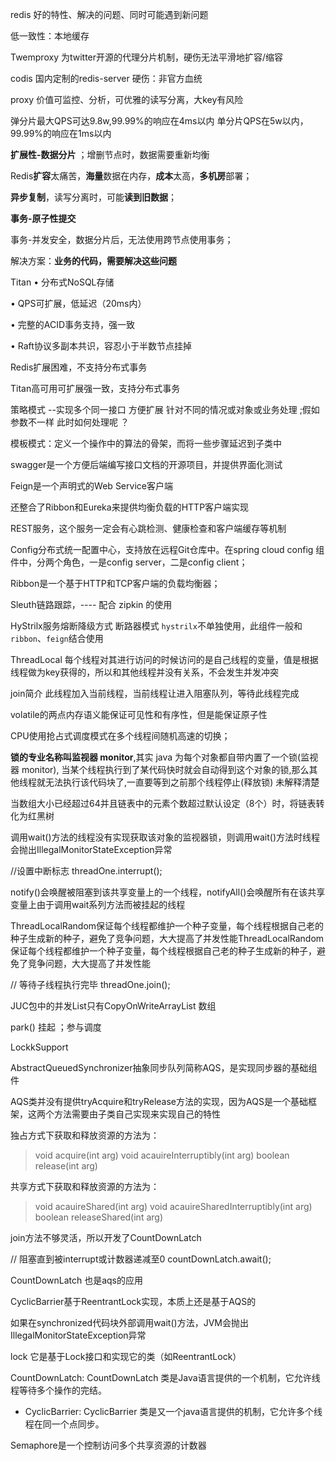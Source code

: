 redis   好的特性、解决的问题、同时可能遇到新问题

低⼀致性：本地缓存

Twemproxy 为twitter开源的代理分片机制，硬伤无法平滑地扩容/缩容

codis 国内定制的redis-server 硬伤：非官方血统

proxy 价值可监控、分析，可优雅的读写分离，大key有风险

弹分片最大QPS可达9.8w,99.99%的响应在4ms以内
单分片QPS在5w以内，99.99%的响应在1ms以内


**扩展性-数据分⽚** ；增删节点时，数据需要重新均衡

Redis**扩容**太痛苦，**海量**数据在内存，**成本**太⾼，**多机房**部署；

**异步复制**，读写分离时，可能**读到旧数据**；

**事务-原⼦性提交**

事务-并发安全，数据分⽚后，⽆法使⽤跨节点使⽤事务；

解决方案：**业务的代码，需要解决这些问题**

Titan 
• 分布式NoSQL存储

• QPS可扩展，低延迟（20ms内）

• 完整的ACID事务⽀持，强⼀致

• Raft协议多副本共识，容忍⼩于半数节点挂掉

Redis扩展困难，不⽀持分布式事务

Titan⾼可⽤可扩展强⼀致，⽀持分布式事务



策略模式 --实现多个同一接口 方便扩展 针对不同的情况或对象或业务处理 ;假如参数不一样 此时如何处理呢 ？

模板模式：定义一个操作中的算法的骨架，而将一些步骤延迟到子类中

swagger是一个方便后端编写接口文档的开源项目，并提供界面化测试

Feign是一个声明式的Web Service客户端

还整合了Ribbon和Eureka来提供均衡负载的HTTP客户端实现

REST服务，这个服务一定会有心跳检测、健康检查和客户端缓存等机制

Config分布式统一配置中心，支持放在远程Git仓库中。在spring cloud config 组件中，分两个角色，一是config server，二是config client；

Ribbon是一个基于HTTP和TCP客户端的负载均衡器；

Sleuth链路跟踪，---- 配合 zipkin 的使用

HyStrilx服务熔断降级方式 断路器模式 `hystrilx`不单独使用，此组件一般和`ribbon`、`feign`结合使用

ThreadLocal  每个线程对其进行访问的时候访问的是自己线程的变量，值是根据线程做为key获得的，所以和其他线程并没有关系，不会发生并发冲突

join简介
此线程加入当前线程，当前线程让进入阻塞队列，等待此线程完成

volatile的两点内存语义能保证可见性和有序性，但是能保证原子性

CPU使用抢占式调度模式在多个线程间随机高速的切换；

**锁的专业名称叫监视器 monitor**,其实 java 为每个对象都自带内置了一个锁(监视器 monitor),
当某个线程执行到了某代码快时就会自动得到这个对象的锁,那么其他线程就无法执行该代码块了,一直要等到之前那个线程停止(释放锁)   未解释清楚

当数组大小已经超过64并且链表中的元素个数超过默认设定（8个）时，将链表转化为红黑树

调用wait()方法的线程没有实现获取该对象的监视器锁，则调用wait()方法时线程会抛出IllegalMonitorStateException异常

//设置中断标志
      threadOne.interrupt();


notify()会唤醒被阻塞到该共享变量上的一个线程，notifyAll()会唤醒所有在该共享变量上由于调用wait系列方法而被挂起的线程

ThreadLocalRandom保证每个线程都维护一个种子变量，每个线程根据自己老的种子生成新的种子，避免了竞争问题，大大提高了并发性能ThreadLocalRandom保证每个线程都维护一个种子变量，每个线程根据自己老的种子生成新的种子，避免了竞争问题，大大提高了并发性能

// 等待子线程执行完毕
        threadOne.join();

JUC包中的并发List只有CopyOnWriteArrayList  数组

park() 挂起  ；参与调度

LockkSupport

AbstractQueuedSynchronizer抽象同步队列简称AQS，是实现同步器的基础组件

AQS类并没有提供tryAcquire和tryRelease方法的实现，因为AQS是一个基础框架，这两个方法需要由子类自己实现来实现自己的特性


独占方式下获取和释放资源的方法为： 
> void acquire(int arg)
> void acauireInterruptibly(int arg)
> boolean release(int arg)

共享方式下获取和释放资源的方法为：
> void acauireShared(int arg) 
> void acauireSharedInterruptibly(int arg)
> boolean releaseShared(int arg)

join方法不够灵活，所以开发了CountDownLatch

// 阻塞直到被interrupt或计数器递减至0
    countDownLatch.await();

CountDownLatch 也是aqs的应用

CyclicBarrier基于ReentrantLock实现，本质上还是基于AQS的


如果在synchronized代码块外部调用wait()方法，JVM会抛出IllegalMonitorStateException异常

lock 它是基于Lock接口和实现它的类（如ReentrantLock）


CountDownLatch: CountDownLatch 类是Java语言提供的一个机制，它允许线程等待多个操作的完结。
  * CyclicBarrier: CyclicBarrier 类是又一个java语言提供的机制，它允许多个线程在同一个点同步。

Semaphore是一个控制访问多个共享资源的计数器

